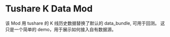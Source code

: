 # Tushare K Data Mod

该 Mod 用 tushare 的 K 线历史数据替换了默认的 data_bundle, 可用于回测。
这只是一个简单的 demo，用于展示如何接入自有数据源。